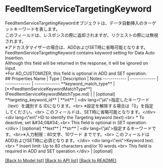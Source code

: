 # FeedItemServiceTargetingKeyword

<div lang=\"ja\">FeedItemServiceTargetingKeywordオブジェクトは、データ自動挿入のターゲットキーワードを表します。<br> このフィールドは、レスポンスの際に返却されますが、リクエストの際には無視されます。<br> ※アドカスタマイザーの場合は、ADDおよびSET時に省略可能となります。</div> <div lang=\"en\">FeedItemServiceTargetingKeyword contains keyword setting for Data Auto Insertion.<br> Although this field will be returned in the response, it will be  ignored on input.<br> *For AD_CUSTOMIZER, this field is optional in ADD and SET operation.</div> 
## Properties
Name | Type | Description | Notes
------------ | ------------- | ------------- | -------------
**keyword_match_type** | [**FeedItemServiceKeywordMatchType**](FeedItemServiceKeywordMatchType.md) |  | [optional] 
**targeting_keyword_id** | **int** | &lt;div lang&#x3D;\&quot;ja\&quot;&gt;指定したキーワード（text）を識別する IDになります。&lt;br&gt; ※設定を解除する場合は「0」を指定 してください。&lt;br&gt; このフィールドは、SET時に省略可能となります。&lt;/div&gt; &lt;div lang&#x3D;\&quot;en\&quot;&gt;ID to identify the Targeting keyword (text).&lt;br&gt; * To deactive, set &amp;#34;0&amp;#34;.&lt;br&gt; This field is optional in SET operation.&lt;/div&gt;  | [optional] 
**text** | **str** | &lt;div lang&#x3D;\&quot;ja\&quot;&gt;指定するキーワードです。&lt;br&gt;※入力制限：80文字、10ワード までです。&lt;br&gt; このフィールドはADDおよびSET時に必須となります。&lt;/div&gt; &lt;div lang&#x3D;\&quot;en\&quot;&gt;Keyword text.&lt;br&gt; * Insert limit: Up to 80 characters and/or 10 words.&lt;br&gt; This field is required in ADD and SET operation.&lt;/div&gt;  | [optional] 

[[Back to Model list]](../README.md#documentation-for-models) [[Back to API list]](../README.md#documentation-for-api-endpoints) [[Back to README]](../README.md)


